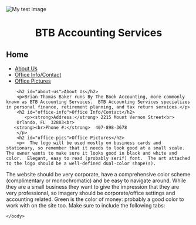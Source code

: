<!DOCTYPE html>
<html>
    <head>
        <meta charset="utf-8">
        <title>Project: Event invite</title>
        <link rel="stylesheet" >
        <style>
            h1{
                text-align:center;
                background: url(logomakr.com/6Z0KbC);
            }
            buton{
                border: none;
                outline: 0;
                padding: 8px;
                color:black;
                font-family:serif;
                background-color: #25;
                width: 100%;
                font-size: 36px;
            }
        </style>
    </head>
    <body>
        <img src="logo-icon.png" alt="My test image">
        <h1>BTB Accounting Services</h1>
        <div> <h2 id="home">Home</h2>
        <ul>
            <li><a href="#about-us">About Us</a></li>
            <li><a href="#office-info">Office Info/Contact</a></li>
            <li><a href="#office-pics">Office Pictures</a></li>
        </ul>
        
        <h2 id="about-us">About Us</h2>
        <p>Brian Thomas Baker runs By The Book Accounting, more commonly known as BTB Accounting Services.  BTB Accounting Services specializes in personal finance, retirement planning, and tax return services.</p>
        <h2 id="office-info">Office Info/Contact</h2>
           <p><strong>Address:</strong> 2215 Mount Vernon Street<br>
        Orlando, FL  32803<br>
       <strong><br>Phone #:</strong>  407-898-3678
        </p>
        <h2 id="office-pics">Office Pictures</h2>
        <p>  The logo will be used mostly on business cards and stationary, so remember that it needs to look good at a small scale.  The owner wants to make sure it looks good in black and white and color.  Elegant, easy to read (probably serif) font.  The art attached to the logo should be a well-defined dual-color shape(s). 
The website should be very corporate, have a comprehensive color scheme (complimentary or monochromatic) and be easy to navigate around.  While they are a small business they want to give the impression that they are very professional, so imagery should be corporate/office settings and accounting related.  Green is the color of money: probably a good color to work with on the site too.  Make sure to include the following tabs:</p></div>
        
        
    </body>
</html>
